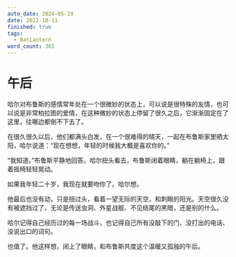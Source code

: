 ```yaml
---
auto_date: 2024-05-19
date: 2022-10-11
finished: true
tags:
  - BatLantern
word_count: 365
---
```


# 午后

哈尔对布鲁斯的感情常年处在一个很微妙的状态上，可以说是很特殊的友情，也可以说是非常柏拉图的爱情，在这种微妙的状态上停留了很久之后，它渐渐固定在了这里，往哪边都倒不下去了。

在很久很久以后，他们都满头白发，在一个很难得的晴天，一起在布鲁斯家里晒太阳，哈尔说道：“现在想想，年轻的时候我大概是喜欢你的。”

“我知道。”布鲁斯平静地回答。哈尔扭头看去，布鲁斯闭着眼睛，躺在躺椅上，跟着摇椅轻轻晃动。

如果我年轻二十岁，我现在就要吻你了。哈尔想。

他最后也没有动，只是扭过头，看着一望无际的天空，和刺眼的阳光。天空很久没有被遮挡过了，无论是传送虫洞、外星战舰、不见结尾的黑暗，还是别的什么。

哈尔记得自己经历过的每一场战斗，也记得自己所有没敲下的门、没打出的电话、没说出口的词句。

也值了。他这样想，闭上了眼睛，和布鲁斯共度这个温暖又孤独的午后。
